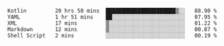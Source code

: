 <!--START_SECTION:waka-->
```text
Kotlin         20 hrs 50 mins  ██████████████████████▒░░   88.90 % 
YAML           1 hr 51 mins    ██░░░░░░░░░░░░░░░░░░░░░░░   07.95 % 
XML            17 mins         ▒░░░░░░░░░░░░░░░░░░░░░░░░   01.22 % 
Markdown       12 mins         ▒░░░░░░░░░░░░░░░░░░░░░░░░   00.87 % 
Shell Script   2 mins          ░░░░░░░░░░░░░░░░░░░░░░░░░   00.19 % 
```
<!--END_SECTION:waka-->
